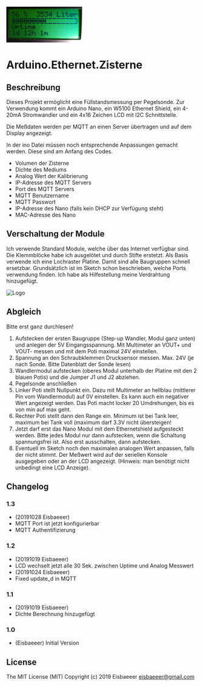 ![Logo](Pics/4x16_LCD.png)
# Arduino.Ethernet.Zisterne

## Beschreibung
Dieses Projekt ermöglicht eine Füllstandsmessung per Pegelsonde.
Zur Verwendung kommt ein Arduino Nano, ein W5100 Ethernet Shield, 
ein 4-20mA Stromwandler und ein 4x16 Zeichen LCD mit I2C Schnittstelle.

Die Meßdaten werden per MQTT an einen Server übertragen und auf dem Display angezeigt.

In der ino Datei müssen noch entsprechende Anpassungen gemacht werden.
Diese sind am Anfang des Codes.

- Volumen der Zisterne    
- Dichte des Mediums   
- Analog Wert der Kalibrierung
- IP-Adresse des MQTT Servers   
- Port des MQTT Servers   
- MQTT Benutzername   
- MQTT Passwort   
- IP-Adresse des Nano (falls kein DHCP zur Verfügung steht)   
- MAC-Adresse des Nano   

## Verschaltung der Module
Ich verwende Standard Module, welche über das Internet verfügbar sind. Die Klemmblöcke habe ich ausgelötet und durch Stifte erstetzt.
Als Basis verwende ich eine Lochraster Platine. Damit sind alle Baugruppen schnell ersetzbar.
Grundsätzlich ist im Sketch schon beschrieben, welche Ports verwendung finden. Ich habe als Hilfestellung meine Verdrahtung hinzugefügt.   

![Logo](Pics/Schaltplan.jpg)

## Abgleich
Bitte erst ganz durchlesen!
1. Aufstecken der ersten Baugruppe (Step-up Wandler, Modul ganz unten) und anlegen der 5V Eingangsspannung. Mit Multimeter an VOUT+ und VOUT- messen und mit dem Poti maximal 24V einstellen.   
2. Spannung an den Schraubklemmen Drucksensor messen. Max. 24V (je nach Sonde. Bitte Datenblatt der Sonde lesen)   
3. Wandlermodul aufstecken (oberes Modul unterhalb der Platine mit den 2 blauen Potis) und die Jumper J1 und J2 abziehen.   
4. Pegelsonde anschließen   
5. Linker Poti stellt Nullpunkt ein. Dazu mit Multimeter an hellblau (mittlerer Pin vom Wandlermodul) auf 0V einstellen. Es kann auch ein negativer Wert angezeigt werden. Das Poti macht locker 20 Umdrehungen, bis es von min auf max geht.   
6. Rechter Poti stellt dann den Range ein. Minimum ist bei Tank leer, maximum bei Tank voll (maximum darf 3.3V nicht übersteigen!   
7. Jetzt darf erst das Nano Modul mit dem Ethernetshield aufgesteckt werden. Bitte jedes Modul nur dann aufstecken, wenn die Schaltung spannungsfrei ist. Also erst ausschalten, dann aufstecken.   
8. Eventuell im Sketch noch den maximalen analogen Wert anpassen, falls der nicht stimmt. Der Meßwert wird auf der seriellen Konsole ausgegeben oder an der LCD angezeigt. (Hinweis: man benötigt nicht unbedingt eine LCD Anzeige).   


## Changelog

### 1.3
- (20191028 Eisbaeeer)   
- MQTT Port ist jetzt konfigurierbar
- MQTT Authentifizierung 

### 1.2
- (20191019 Eisbaeeer)   
- LCD wechselt jetzt alle 30 Sek. zwischen Uptime und Analog Messwert   
- (20191024 Eisbaeeer)
- Fixed update_d in MQTT

### 1.1
- (20191019 Eisbaeeer)   
- Dichte Berechnung hinzugefügt   

### 1.0
- (Eisbaeeer)
Initial Version

## License
The MIT License (MIT)
Copyright (c) 2019 Eisbaeeer <eisbaeeer@gmail.com> 
